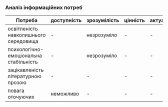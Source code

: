 ### Аналіз інформаційних потреб
| Потреба | доступність | зрозумілість | цінність | актуальність |
|---------|-------------|--------------|----------|--------------|
| освітленість навколишнього середовища|-|незрозуміло|-|-|
|психологічно-емоціональна стабільність|-|незрозуміло|-|-|
|зацікавленість літературною прозою|-|-|-|-|
|повага оточуючих|неможливо|-|-|-|
